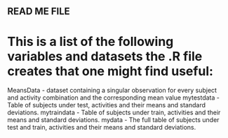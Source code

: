 ## READ ME FILE

# This is a list of the following variables and datasets the .R file creates that one might find useful:

MeansData - dataset containing a singular observation for every subject and activity combination and the corresponding mean value
mytestdata - Table of subjects under test, activities and their means and standard deviations.
mytraindata - Table of subjects under train, activities and their means and standard deviations.
mydata - The full table of subjects under test and train, activities and their means and standard deviations.